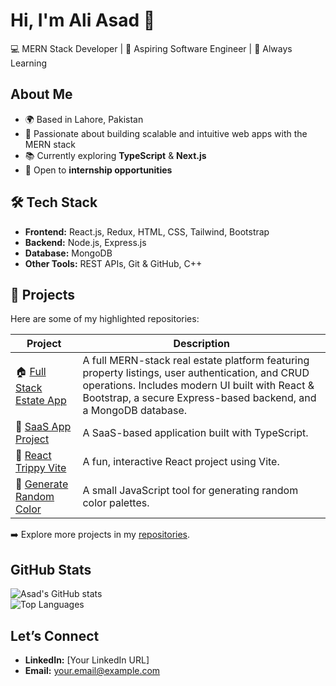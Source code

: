 # Hi, I'm Ali Asad 👋  
💻 MERN Stack Developer | 🚀 Aspiring Software Engineer | 🌱 Always Learning

## About Me
- 🌍 Based in Lahore, Pakistan  
- 🎯 Passionate about building scalable and intuitive web apps with the MERN stack  
- 📚 Currently exploring **TypeScript** & **Next.js**  
- 🤝 Open to **internship opportunities**

## 🛠️ Tech Stack
- **Frontend:** React.js, Redux, HTML, CSS, Tailwind, Bootstrap  
- **Backend:** Node.js, Express.js  
- **Database:** MongoDB  
- **Other Tools:**  REST APIs, Git & GitHub, C++

## 🚀 Projects
Here are some of my highlighted repositories:

| Project | Description |
|---------|-------------|
| 🏠 [Full Stack Estate App](https://github.com/AsadTech17/Full-Stack-Project_MERN_Estate) | A full MERN-stack real estate platform featuring property listings, user authentication, and CRUD operations. Includes modern UI built with React & Bootstrap, a secure Express-based backend, and a MongoDB database. |
| 🔹 [SaaS App Project](https://github.com/AsadTech17/Saas__App_Project) | A SaaS-based application built with TypeScript. |
| 🔹 [React Trippy Vite](https://github.com/AsadTech17/React-Trippy-Vite) | A fun, interactive React project using Vite. |
| 🔹 [Generate Random Color](https://github.com/AsadTech17/Generate_Random_Color) | A small JavaScript tool for generating random color palettes. |

➡️ Explore more projects in my [repositories](https://github.com/AsadTech17?tab=repositories).

##  GitHub Stats
![Asad's GitHub stats](https://github-readme-stats.vercel.app/api?username=AsadTech17&show_icons=true&theme=tokyonight)  
![Top Languages](https://github-readme-stats.vercel.app/api/top-langs/?username=AsadTech17&layout=compact&theme=tokyonight)

##  Let’s Connect
- **LinkedIn:** [Your LinkedIn URL]  
- **Email:** your.email@example.com
